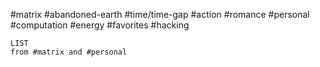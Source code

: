 #matrix #abandoned-earth #time/time-gap #action #romance #personal #computation #energy #favorites #hacking 


```dataview
LIST
from #matrix and #personal 
```

